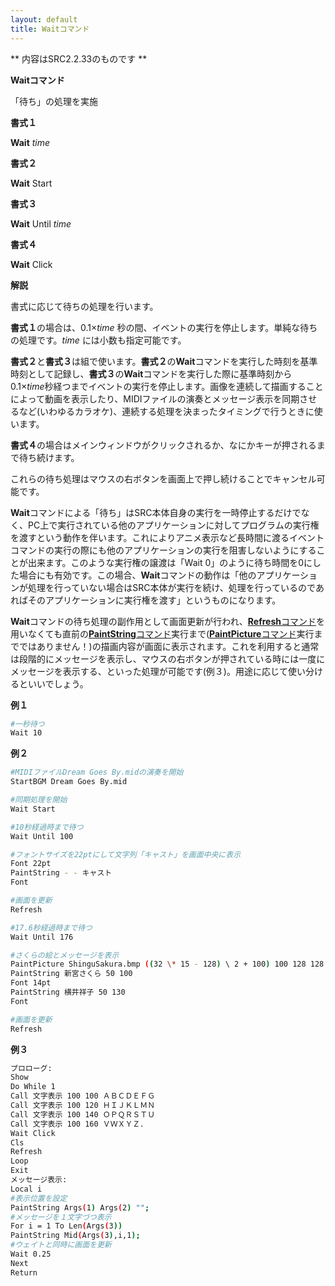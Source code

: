 ```yaml
---
layout: default
title: Waitコマンド
---
```

** 内容はSRC2.2.33のものです **

**Waitコマンド**

「待ち」の処理を実施

**書式１**

**Wait** *time*

**書式２**

**Wait** Start

**書式３**

**Wait** Until *time*

**書式４**

**Wait** Click

**解説**

書式に応じて待ちの処理を行います。

**書式１**の場合は、0.1×*time* 秒の間、イベントの実行を停止します。単純な待ちの処理です。*time* には小数も指定可能です。

**書式２**と**書式３**は組で使います。**書式２**の**Wait**コマンドを実行した時刻を基準時刻として記録し、**書式３**の**Wait**コマンドを実行した際に基準時刻から0.1×*time*秒経つまでイベントの実行を停止します。画像を連続して描画することによって動画を表示したり、MIDIファイルの演奏とメッセージ表示を同期させるなど(いわゆるカラオケ)、連続する処理を決まったタイミングで行うときに使います。

**書式４**の場合はメインウィンドウがクリックされるか、なにかキーが押されるまで待ち続けます。

これらの待ち処理はマウスの右ボタンを画面上で押し続けることでキャンセル可能です。

**Wait**コマンドによる「待ち」はSRC本体自身の実行を一時停止するだけでなく、PC上で実行されている他のアプリケーションに対してプログラムの実行権を渡すという動作を伴います。これによりアニメ表示など長時間に渡るイベントコマンドの実行の際にも他のアプリケーションの実行を阻害しないようにすることが出来ます。このような実行権の譲渡は「Wait 0」のように待ち時間を0にした場合にも有効です。この場合、**Wait**コマンドの動作は「他のアプリケーションが処理を行っていない場合はSRC本体が実行を続け、処理を行っているのであればそのアプリケーションに実行権を渡す」というものになります。

**Wait**コマンドの待ち処理の副作用として画面更新が行われ、[**Refresh**コマンド](Refreshコマンド.md)を用いなくても直前の[**PaintString**コマンド](PaintStringコマンド.md)実行まで([**PaintPicture**コマンド](PaintPictureコマンド.md)実行までではありません！)の描画内容が画面に表示されます。これを利用すると通常は段階的にメッセージを表示し、マウスの右ボタンが押されている時には一度にメッセージを表示する、といった処理が可能です(例３)。用途に応じて使い分けるといいでしょう。

**例１**
```sh
#一秒待つ
Wait 10
```

**例２**
```sh
#MIDIファイルDream Goes By.midの演奏を開始
StartBGM Dream Goes By.mid

#同期処理を開始
Wait Start

#10秒経過時まで待つ
Wait Until 100

#フォントサイズを22ptにして文字列「キャスト」を画面中央に表示
Font 22pt
PaintString - - キャスト
Font

#画面を更新
Refresh

#17.6秒経過時まで待つ
Wait Until 176

#さくらの絵とメッセージを表示
PaintPicture ShinguSakura.bmp ((32 \* 15 - 128) \ 2 + 100) 100 128 128
PaintString 新宮さくら 50 100
Font 14pt
PaintString 横井祥子 50 130
Font

#画面を更新
Refresh
```

**例３**
```sh
プロローグ:
Show
Do While 1
Call 文字表示 100 100 ＡＢＣＤＥＦＧ
Call 文字表示 100 120 ＨＩＪＫＬＭＮ
Call 文字表示 100 140 ＯＰＱＲＳＴＵ
Call 文字表示 100 160 ＶＷＸＹＺ．
Wait Click
Cls
Refresh
Loop
Exit
メッセージ表示:
Local i
#表示位置を設定
PaintString Args(1) Args(2) "";
#メッセージを１文字づつ表示
For i = 1 To Len(Args(3))
PaintString Mid(Args(3),i,1);
#ウェイトと同時に画面を更新
Wait 0.25
Next
Return
```

